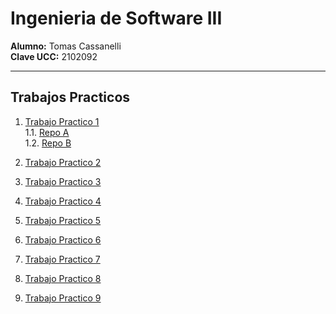 # Ingenieria de Software III

**Alumno:** Tomas Cassanelli  
**Clave UCC:** 2102092

---

## Trabajos Practicos

1. [Trabajo Practico 1](TP01/trabajo-practico-01.md)<br>
   1.1. [Repo A](https://github.com/TomiCassanelli/TP01-RepoA)<br>
   1.2. [Repo B](https://github.com/TomiCassanelli/TP01-RepoB)<br>

2. [Trabajo Practico 2](TP02/trabajo-practico-02.md)<br>

3. [Trabajo Practico 3](TP03/trabajo-practico-03.md)<br>

4. [Trabajo Practico 4](TP04/trabajo-practico-04.md)<br>

5. [Trabajo Practico 5](TP05/trabajo-practico-05.md)<br>

6. [Trabajo Practico 6](TP06/trabajo-practico-06.md)<br>

7. [Trabajo Practico 7](TP07/trabajo-practico-07.md)<br>

8. [Trabajo Practico 8](TP08/trabajo-practico-08.md)<br>

9. [Trabajo Practico 9](TP09/trabajo-practico-09.md)<br>